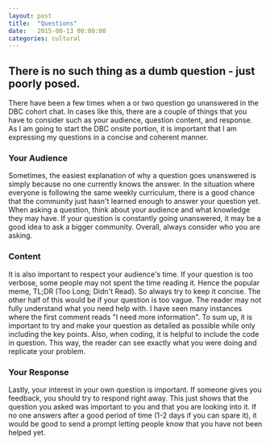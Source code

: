 ```yaml
---
layout: post
title:  "Questions"
date:   2015-08-13 00:00:00
categories: cultural
---
```

<h2>There is no such thing as a dumb question - just poorly posed.</h2>

There have been a few times when a or two question go unanswered in the DBC cohort chat. In cases like this, there are a couple of things that you have to consider such as your audience, question content, and response. As I am going to start the DBC onsite portion, it is important that I am expressing my questions in a concise and coherent manner.

<h3>Your Audience</h3>

Sometimes, the easiest explanation of why a question goes unanswered is simply because no one currently knows the answer. In the situation where everyone is following the same weekly curriculum, there is a good chance that the community just hasn't learned enough to answer your question yet. When asking a question, think about your audience and what knowledge they may have. If your question is constantly going unanswered, it may be a good idea to ask a bigger community. Overall, always consider who you are asking.

<h3>Content</h3>

It is also important to respect your audience's time. If your question is too verbose, some people may not spent the time reading it. Hence the popular meme, TL;DR (Too Long; Didn't Read). So always try to keep it concise. The other half of this would be if your question is too vague. The reader may not fully understand what you need help with. I have seen many instances where the first comment reads "I need more information". To sum up, it is important to try and make your question as detailed as possible while only including the key points. Also, when coding, it is helpful to include the code in question. This way, the reader can see exactly what you were doing and replicate your problem.

<h3>Your Response</h3>

Lastly, your interest in your own question is important. If someone gives you feedback, you should try to respond right away. This just shows that the question you asked was important to you and that you are looking into it. If no one answers after a good period of time (1-2 days if you can spare it), it would be good to send a prompt letting people know that you have not been helped yet.
